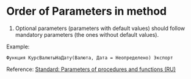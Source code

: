 # Order of Parameters in method

1. Optional parameters (parameters with default values) should follow mandatory parameters (the ones without default values).

Example:

```
Функция КурсВалютыНаДату(Валюта, Дата = Неопределено) Экспорт
```

Reference: [Standard: Parameters of procedures and functions (RU)](https://its.1c.ru/db/v8std#content:2149184289:hdoc)
